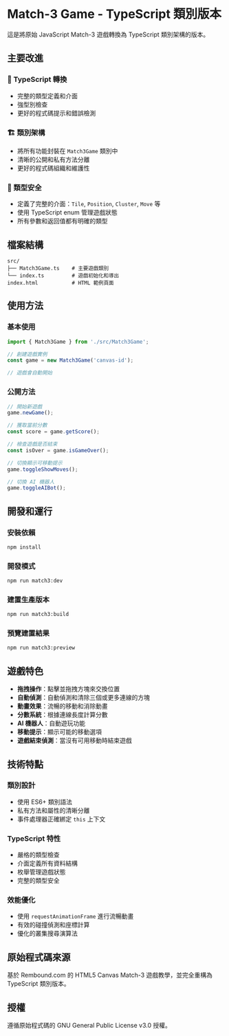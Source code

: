 # Match-3 Game - TypeScript 類別版本

這是將原始 JavaScript Match-3 遊戲轉換為 TypeScript 類別架構的版本。

## 主要改進

### 🎯 TypeScript 轉換
- 完整的類型定義和介面
- 強型別檢查
- 更好的程式碼提示和錯誤檢測

### 🏗️ 類別架構
- 將所有功能封裝在 `Match3Game` 類別中
- 清晰的公開和私有方法分離
- 更好的程式碼組織和維護性

### 📝 類型安全
- 定義了完整的介面：`Tile`, `Position`, `Cluster`, `Move` 等
- 使用 TypeScript enum 管理遊戲狀態
- 所有參數和返回值都有明確的類型

## 檔案結構

```
src/
├── Match3Game.ts    # 主要遊戲類別
└── index.ts         # 遊戲初始化和導出
index.html           # HTML 範例頁面
```

## 使用方法

### 基本使用

```typescript
import { Match3Game } from './src/Match3Game';

// 創建遊戲實例
const game = new Match3Game('canvas-id');

// 遊戲會自動開始
```

### 公開方法

```typescript
// 開始新遊戲
game.newGame();

// 獲取當前分數
const score = game.getScore();

// 檢查遊戲是否結束
const isOver = game.isGameOver();

// 切換顯示可移動提示
game.toggleShowMoves();

// 切換 AI 機器人
game.toggleAIBot();
```

## 開發和運行

### 安裝依賴
```bash
npm install
```

### 開發模式
```bash
npm run match3:dev
```

### 建置生產版本
```bash
npm run match3:build
```

### 預覽建置結果
```bash
npm run match3:preview
```

## 遊戲特色

- **拖拽操作**：點擊並拖拽方塊來交換位置
- **自動偵測**：自動偵測和清除三個或更多連線的方塊
- **動畫效果**：流暢的移動和消除動畫
- **分數系統**：根據連線長度計算分數
- **AI 機器人**：自動遊玩功能
- **移動提示**：顯示可能的移動選項
- **遊戲結束偵測**：當沒有可用移動時結束遊戲

## 技術特點

### 類別設計
- 使用 ES6+ 類別語法
- 私有方法和屬性的清晰分離
- 事件處理器正確綁定 `this` 上下文

### TypeScript 特性
- 嚴格的類型檢查
- 介面定義所有資料結構
- 枚舉管理遊戲狀態
- 完整的類型安全

### 效能優化
- 使用 `requestAnimationFrame` 進行流暢動畫
- 有效的碰撞偵測和座標計算
- 優化的叢集搜尋演算法

## 原始程式碼來源

基於 Rembound.com 的 HTML5 Canvas Match-3 遊戲教學，並完全重構為 TypeScript 類別版本。

## 授權

遵循原始程式碼的 GNU General Public License v3.0 授權。